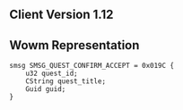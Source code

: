 ## Client Version 1.12

## Wowm Representation
```rust,ignore
smsg SMSG_QUEST_CONFIRM_ACCEPT = 0x019C {
    u32 quest_id;    
    CString quest_title;    
    Guid guid;    
}

```
